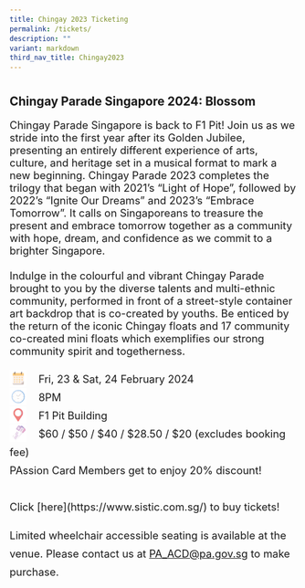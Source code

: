 ```yaml
---
title: Chingay 2023 Ticketing
permalink: /tickets/
description: ""
variant: markdown
third_nav_title: Chingay2023
---
```

<h1 style="color:red;"></h1>

<h2>Chingay Parade Singapore 2024: Blossom</h2>

<div style="font-size:1.15rem">Chingay Parade Singapore is back to F1 Pit! Join us as we stride into the first year after its Golden Jubilee, presenting an entirely different experience of arts, culture, and heritage set in a musical format to mark a new beginning. Chingay Parade 2023 completes the trilogy that began with 2021’s “Light of Hope”, followed by 2022’s “Ignite Our Dreams” and 2023’s “Embrace Tomorrow”. It calls on Singaporeans to treasure the present and embrace tomorrow together as a community with hope, dream, and confidence as we commit to a brighter Singapore.<br><br>
Indulge in the colourful and vibrant Chingay Parade brought to you by the diverse talents and multi-ethnic community, performed in front of a street-style container art backdrop that is co-created by youths. Be enticed by the return of the iconic Chingay floats and 17 community co-created mini floats which exemplifies our strong community spirit and togetherness.<br><br></div>
<div style="line-height:2rem;font-size:1.15rem"><img src="/images/Date.png" style="float:left; width:30px;height:30px">&nbsp; &nbsp; Fri, 23 &amp; Sat, 24 February 2024<br>
<img src="/images/Time.png" style="float:left; width:30px;height:30px">
&nbsp;  &nbsp; 8PM<br>
<img src="/images/Venue.png" style="float:left; width:30px;height:30px"> &nbsp; &nbsp; 
F1 Pit Building<br>
<img src="/images/Tickets.png" style="float:left; width:30px;height:30px">&nbsp; &nbsp;  $60 / $50 / $40 / $28.50 / $20 (excludes booking fee) <br>
PAssion Card Members get to enjoy 20% discount!<br>
<br>
Click [here](https://www.sistic.com.sg/) to buy tickets!<br>
	
Limited wheelchair accessible seating is available at the venue. Please contact us at PA_ACD@pa.gov.sg to make purchase.  

<br><br></div>